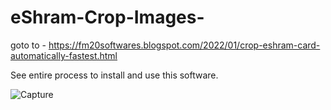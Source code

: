 # eShram-Crop-Images-



goto to - https://fm20softwares.blogspot.com/2022/01/crop-eshram-card-automatically-fastest.html

See entire process to install and use this software.

![Capture](https://user-images.githubusercontent.com/60191225/154672064-d2211b26-9576-4669-8283-661850261fce.JPG)
